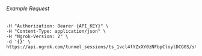 
###### Example Request
```curl \
-H "Authorization: Bearer {API_KEY}" \
-H "Content-Type: application/json" \
-H "Ngrok-Version: 2" \
-d '{}' \
https://api.ngrok.com/tunnel_sessions/ts_1vcl4fYZxXY0zNFbpCloylDCG0S/stop
